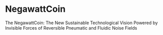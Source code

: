 NegawattCoin
============

The NegawattCoin: The New Sustainable Technological Vision Powered by Invisible Forces of Reversible Pneumatic and Fluidic Noise Fields
